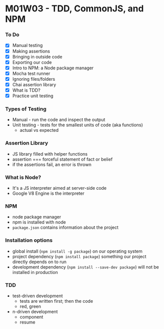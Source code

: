 # M01W03 - TDD, CommonJS, and NPM

### To Do
- [x] Manual testing
- [x] Making assertions
- [x] Bringing in outside code
- [x] Exporting our code
- [x] Intro to NPM: a Node package manager
- [x] Mocha test runner
- [x] Ignoring files/folders
- [x] Chai assertion library
- [x] What is TDD?
- [x] Practice unit testing

### Types of Testing
* Manual - run the code and inspect the output
* Unit testing - tests for the smallest units of code (aka functions)
  * actual vs expected

### Assertion Library
* JS library filled with helper functions
* assertion === forceful statement of fact or belief
* if the assertions fail, an error is thrown

### What is Node?
* It's a JS interpreter aimed at server-side code
* Google V8 Engine is the interpreter

### NPM
* node package manager
* npm is installed with node
* `package.json` contains information about the project

### Installation options
* global install (`npm install -g package`) on our operating system
* project dependency (`npm install package`) something our project directly depends on to run
* development dependency (`npm install --save-dev package`) will not be installed in production

### TDD
* test-driven development
  * tests are written first; then the code
  * red, green
* n-driven development
  * component
  * resume













